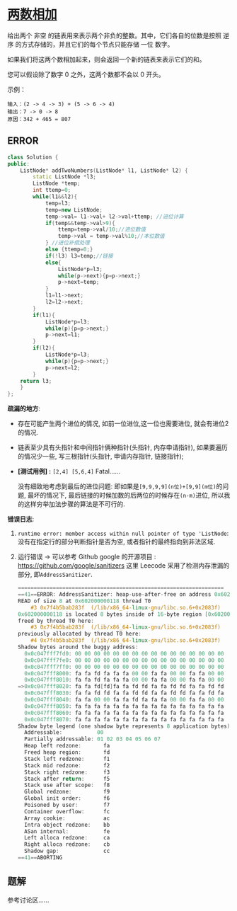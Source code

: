 # [两数相加](https://leetcode-cn.com/problems/add-two-numbers/)

给出两个 非空 的链表用来表示两个非负的整数。其中，它们各自的位数是按照 逆序 的方式存储的，并且它们的每个节点只能存储 一位 数字。

如果我们将这两个数相加起来，则会返回一个新的链表来表示它们的和。

您可以假设除了数字 0 之外，这两个数都不会以 0 开头。

示例：

```
输入：(2 -> 4 -> 3) + (5 -> 6 -> 4)
输出：7 -> 0 -> 8
原因：342 + 465 = 807
```

## ERROR


```cpp
class Solution {
public:
    ListNode* addTwoNumbers(ListNode* l1, ListNode* l2) {
        static ListNode *l3; 
        ListNode *temp;
        int ttemp=0;
        while(l1&&l2){
            temp=l3;
            temp=new ListNode;
            temp->val= l1->val+ l2->val+ttemp; //进位计算
            if(temp&&temp->val>9){
                ttemp=temp->val/10;//进位数值
                temp->val = temp->val%10;//本位数值
            } //进位补偿处理
            else {ttemp=0;}
            if(!l3) l3=temp;//链接
            else{
                ListNode*p=l3;
                while(p->next){p=p->next;}
                p->next=temp;
            }
            l1=l1->next;
            l2=l2->next;
        }
        if(l1){
            ListNode*p=l3;
            while(p){p=p->next;}
            p->next=l1;
        }
        if(l2){
            ListNode*p=l3;
            while(p){p=p->next;}
            p->next=l2;
        }
    return l3;
    }
};
```

**疏漏的地方**:

- 存在可能产生两个进位的情况, 如前一位进位,这一位也需要进位, 就会有进位2的情况. 

- 链表至少具有头指针和中间指针俩种指针(头指针, 内存申请指针), 如果要遍历的情况少一些, 写三根指针(头指针, 申请内存指针, 链接指针); 

- **[测试用例] :** `[2,4] [5,6,4]` Fatal......

    没有细致地考虑到最后的进位问题: 即如果是`[9,9,9,9](n位)+[9,9](m位)`的问题, 最坏的情况下, 最后链接的时候加数的后两位的时候存在`(n-m)`进位, 所以我的这样穷举加法步骤的算法是不可行的.

**错误日志**:

1. `runtime error: member access within null pointer of type 'ListNode`: 没有在指定行的部分判断指针是否为空, 或者指针的最终指向到非法区域.

2. 运行错误 -> 可以参考 Github google 的开源项目 : https://github.com/google/sanitizers 这里 Leecode 采用了检测内存泄漏的部分, 即`AddressSanitizer`.

    ```cpp
    =================================================================
    ==41==ERROR: AddressSanitizer: heap-use-after-free on address 0x602000000118 at pc 0x00000038db6d bp 0x7fffbdeeb4b0 sp 0x7fffbdeeb4a8
    READ of size 8 at 0x602000000118 thread T0
        #3 0x7f4b5bab283f  (/lib/x86_64-linux-gnu/libc.so.6+0x2083f)
    0x602000000118 is located 8 bytes inside of 16-byte region [0x602000000110,0x602000000120)
    freed by thread T0 here:
        #3 0x7f4b5bab283f  (/lib/x86_64-linux-gnu/libc.so.6+0x2083f)
    previously allocated by thread T0 here:
        #4 0x7f4b5bab283f  (/lib/x86_64-linux-gnu/libc.so.6+0x2083f)
    Shadow bytes around the buggy address:
      0x0c047fff7fd0: 00 00 00 00 00 00 00 00 00 00 00 00 00 00 00 00
      0x0c047fff7fe0: 00 00 00 00 00 00 00 00 00 00 00 00 00 00 00 00
      0x0c047fff7ff0: 00 00 00 00 00 00 00 00 00 00 00 00 00 00 00 00
      0x0c047fff8000: fa fa fd fa fa fa 00 00 fa fa 00 00 fa fa 00 00
      0x0c047fff8010: fa fa fd fa fa fa 00 00 fa fa 00 00 fa fa 00 00
    =>0x0c047fff8020: fa fa fd[fd]fa fa fd fd fa fa fd fd fa fa fd fd
      0x0c047fff8030: fa fa fd fd fa fa fd fd fa fa fd fd fa fa fd fa
      0x0c047fff8040: fa fa 00 00 fa fa fd fa fa fa 00 00 fa fa 00 00
      0x0c047fff8050: fa fa fa fa fa fa fa fa fa fa fa fa fa fa fa fa
      0x0c047fff8060: fa fa fa fa fa fa fa fa fa fa fa fa fa fa fa fa
      0x0c047fff8070: fa fa fa fa fa fa fa fa fa fa fa fa fa fa fa fa
    Shadow byte legend (one shadow byte represents 8 application bytes):
      Addressable:           00
      Partially addressable: 01 02 03 04 05 06 07 
      Heap left redzone:       fa
      Freed heap region:       fd
      Stack left redzone:      f1
      Stack mid redzone:       f2
      Stack right redzone:     f3
      Stack after return:      f5
      Stack use after scope:   f8
      Global redzone:          f9
      Global init order:       f6
      Poisoned by user:        f7
      Container overflow:      fc
      Array cookie:            ac
      Intra object redzone:    bb
      ASan internal:           fe
      Left alloca redzone:     ca
      Right alloca redzone:    cb
      Shadow gap:              cc
    ==41==ABORTING
    ```

## 题解

参考讨论区......































